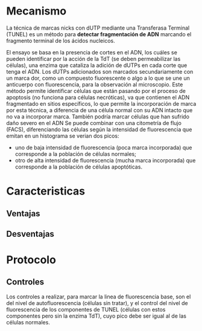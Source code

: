 # Mecanismo

La técnica de marcas nicks con dUTP mediante una Transferasa Terminal (TUNEL) es un método para **detectar fragmentación de ADN** marcando el fragmento terminal de los ácidos nucleicos.

El ensayo se basa en la presencia de cortes en el ADN, los cuáles se pueden identificar por la acción de la TdT (se deben permeabilizar las células), una enzima que cataliza la adición de dUTPs en cada corte que tenga el ADN. Los dUTPs adicionados son marcados secundariamente con un marca dor, como un compuesto fiuorescente o algo a lo que se une un anticuerpo con fluorescencia, para la observación al microscopio. Este método permite identificar células que están pasando por el proceso de apoptosis (no funciona para células necróticas), va que contienen el ADN fragmentado en sitios específicos, lo que permite la incorporación de marca por esta técnica, a diferencia de una célula normal con su ADN intacto que no va a incorporar marca. También podría marcar células que han sufrido daño severo en el ADN Se puede combinar con una citometría de flujo (FACS), diferenciando las células según la intensidad de fluorescencia que emitan en un histograma se verian dos picos:
- uno de baja intensidad de fluorescencia (poca marca incorporada) que corresponde a la población de células normales;
- otro de alta intensidad de fluorescencia (mucha marca incorporada) que corresponde a la población de células apoptóticas.

# Caracteristicas

## Ventajas

## Desventajas

# Protocolo

## Controles

Los controles a realizar, para marcar la linea de fluorescencia base, son el del nivel de autofluorescencia (células sin tratar), y el control del nivel de fluorescencia de los componentes de TUNEL (células con estos componentes pero sin la enzima TdT), cuyo pico debe ser igual al de las células normales.
